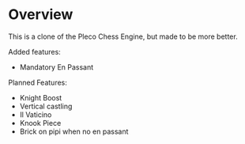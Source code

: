 # Overview

This is a clone of the Pleco Chess Engine, but made to be more better.

Added features:
 - Mandatory En Passant

Planned Features:
 - Knight Boost
 - Vertical castling
 - Il Vaticino
 - Knook Piece
 - Brick on pipi when no en passant
